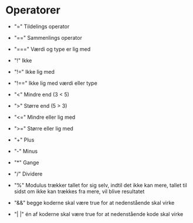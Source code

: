 # Operatorer 

* "=" Tildelings operator

* "==" Sammenlings operator

* "===" Værdi og type er lig med

* "!" Ikke

* "!=" Ikke lig med

* "!==" Ikke lig med værdi eller type

* "<" Mindre end (3 < 5) 

* ">" Større end (5 > 3)

* "<=" Mindre eller lig med

* ">=" Større eller lig med

* "+" Plus

* "-" Minus

* "*" Gange

* "/" Dividere

* "%" Modulus trækker tallet for sig selv, indtil det ikke kan mere, tallet til sidst om ikke kan trækkes fra mere, vil blive resultatet

* "&&" begge koderne skal være true for at nedenstående skal virke

* "| |" én af koderne skal være true for at nedenstående kode skal virke